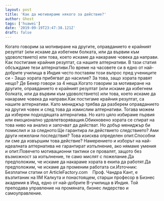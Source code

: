 ```yaml
---
layout: post
title: 'Как да мотивираме някого за действие?'
author: Ghost
tags: ['huawei']
date: '2019-09-19T23:47:38.121Z'
draft: false
---
```


Когато говорим за мотивиране на другите, оправданието е крайният резултат (или искаме да избегнем болката, или да вървим към удоволствието) или това, което искаме да накараме човека да направи. Как постигаме крайния резултат, са нашите алтернативи. В тази статия обсъждаме тези алтернативи.По време на часовете си в едно от най-добрите училища в Индия често поставям този въпрос пред учениците си - Защо хората прибягват до насилие? За това, защо хората правят нещо? Де Бекер говори за 4 неща.Когато говорим за мотивиране на другите, оправданието е крайният резултат (или искаме да избегнем болката, или да вървим към удоволствието) или това, което искаме да накараме човека да направи.Как постигаме крайния резултат, са нашите алтернативи. Като мениджър трябва да разберем оправданието на другия човек и след това да измислим алтернативи. Тогава можем да изберем подходящата алтернатива. Но като цяло избираме първия или емоционално удовлетворяващия.Обикновено хората се спират на това ниво на анализ и започват да действат. Но добър мениджър би помислил и за следното:Ще гарантира ли действието следствието? Ами други нежелани последствия? Това изисква определен опит.Способни ли сме да извършим това действие? Намерението и изборът на най-идеалната алтернатива не гарантират изпълнение, ако нямаме умения и опит.Повечето мотивационни тактики се провалят, защото без възможност за изпълнение, те само мислят с пожелание.Да предположим, че искаме да накараме хората в екипа да работят.Да предположим, че искаме да променим работата си.Източник: Безплатни статии от ArticleFactory.com    Проф. Чандра Кант, е възпитаник на IIM Калкута и понастоящем, старши професор в Бизнес академия в Инд, едно от най-добрите B-училища в Индия. Той преподава управление на промяната, бизнес лидерство и самоуправление.
